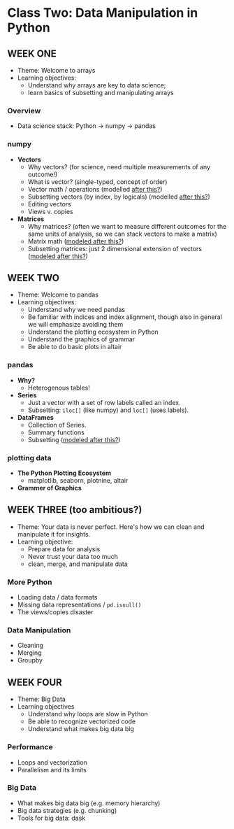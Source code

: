 # Class Two: Data Manipulation in Python

## WEEK ONE

- Theme: Welcome to arrays
- Learning objectives: 
  - Understand why arrays are key to data science; 
  - learn basics of subsetting and manipulating arrays

### Overview

- Data science stack: Python -> numpy -> pandas

### numpy

- **Vectors**
  - Why vectors? (for science, need multiple measurements of any outcome!)
  - What is vector? (single-typed, concept of order)
  - Vector math / operations (modelled [after this?](https://cm4ss.com/html/intro_to_vectors.html))
  - Subsetting vectors (by index, by logicals) (modelled [after this?](https://cm4ss.com/html/manipulating_vectors.html))
  - Editing vectors
  - Views v. copies
- **Matrices**
  - Why matrices? (often we want to measure different outcomes for the same units of analysis, so we can stack vectors to make a matrix)
  - Matrix math ([modeled after this?](https://cm4ss.com/html/intro_to_matrices.html))
  - Subsetting matrices: just 2 dimensional extension of vectors ([modeled after this?](https://cm4ss.com/html/manipulating_matrices.html))

## WEEK TWO

- Theme: Welcome to pandas
- Learning objectives: 
    - Understand why we need pandas
    - Be familiar with indices and index alignment, though also in general we will emphasize avoiding them
    - Understand the plotting ecosystem in Python
    - Understand the graphics of grammar
    - Be able to do basic plots in altair

### pandas

- **Why?**
  - Heterogenous tables! 
- **Series**
  - Just a vector with a set of row labels called an index. 
  - Subsetting: `iloc[]` (like numpy) and `loc[]` (uses labels). 
- **DataFrames**
  - Collection of Series. 
  - Summary functions
  - Subsetting ([modeled after this?](https://www.practicaldatascience.org/html/pandas_dataframes.html))

### plotting data

- **The Python Plotting Ecosystem**
  - matplotlib, seaborn, plotnine, altair
- **Grammer of Graphics**

## WEEK THREE (too ambitious?)

- Theme: Your data is never perfect. Here's how we can clean and manipulate it for insights. 		
- Learning objective: 
  - Prepare data for analysis 
  - Never trust your data too much
  - clean, merge, and manipulate data		

### More Python

- Loading data / data formats
- Missing data representations / `pd.isnull()`
- The views/copies disaster

### Data Manipulation

- Cleaning
- Merging
- Groupby

## WEEK FOUR

- Theme: Big Data
- Learning objectives
  - Understand why loops are slow in Python
  - Be able to recognize vectorized code
  - Understand what makes big data big


### Performance

- Loops and vectorization
- Parallelism and its limits

### Big Data

- What makes big data big (e.g. memory hierarchy)
- Big data strategies (e.g. chunking)
- Tools for big data: dask